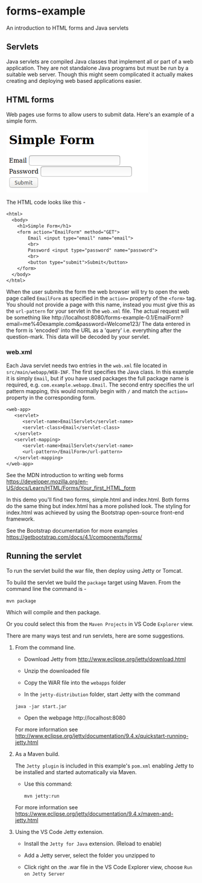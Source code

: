 # forms-example

An introduction to HTML forms and Java servlets



## Servlets

Java servlets are compiled Java classes that implement all or part of a web application. They are not standalone Java programs but must be run by a suitable web server.  Though this might seem complicated it actually makes creating and deploying web based applications easier.

## HTML forms

Web pages use forms to allow users to submit data.  Here's an example of a simple form.

![Simple form](images/simple.png)

The HTML code looks like this -

```
<html>
  <body>
    <h1>Simple Form</h1>
    <form action="EmailForm" method="GET">
        Email <input type="email" name="email">
        <br>
        Password <input type="password" name="password">
        <br>
        <button type="submit">Submit</button>
    </form>
  </body>
</html>
```



When the user submits the form the web browser will try to open the web page called ```EmailForm``` as specified in the ```action=``` property of the ```<form>``` tag.  You should not provide a page with this name, instead you must give this as the ```url-pattern``` for your servlet in the ```web.xml``` file.  The actual request will be something like http://localhost:8080/forms-example-0.1/EmailForm?email=me%40example.com&password=Welcome123/
The data entered in the form is 'encoded' into the URL as a 'query' i.e. everything after the question-mark.  This data will be decoded by your servlet. 

### web.xml

Each Java servlet needs two entries in the ```web.xml``` file located in ```src/main/webapp/WEB-INF```. The first specifies the Java class. In this example it is simply ```Email```, but if you have used packages the full package name is required, e.g. ```com.example.webapp.Email```. The second entry specifies the url pattern mapping, this would normally begin with ```/``` and match the ```action=``` property in the corresponding form.

```
<web-app>
   <servlet>
      <servlet-name>EmailServlet</servlet-name>
      <servlet-class>Email</servlet-class>
   </servlet>
   <servlet-mapping>
      <servlet-name>EmailServlet</servlet-name>
      <url-pattern>/EmailForm</url-pattern>
   </servlet-mapping>
</web-app>
```


See the MDN introduction to writing web forms https://developer.mozilla.org/en-US/docs/Learn/HTML/Forms/Your_first_HTML_form

In this demo you'll find two forms, simple.html and index.html. Both forms do the same thing but index.html has a more polished look. The styling for index.html was achieved by using the Bootstrap open-source front-end framework.

See the Bootstrap documentation for more examples https://getbootstrap.com/docs/4.1/components/forms/


## Running the servlet

To run the servlet build the war file, then deploy using Jetty or Tomcat.

To build the servlet we build the ```package``` target using Maven.  From the command line the command is -

```mvn package```

Which will compile and then package.

Or you could select this from the ```Maven Projects``` in VS Code `Explorer` view.

There are many ways test and run servlets, here are some suggestions.

1. From the command line.

   * Download Jetty from http://www.eclipse.org/jetty/download.html

   * Unzip the downloaded file

   * Copy the WAR file into the ``webapps`` folder

   * In the ``jetty-distribution`` folder, start Jetty with the command

   ```java -jar start.jar```

   * Open the webpage http://localhost:8080

   For more information see
   http://www.eclipse.org/jetty/documentation/9.4.x/quickstart-running-jetty.html


1. As a Maven build.

    The ``Jetty plugin`` is included in this example's ```pom.xml``` enabling Jetty to be installed and started automatically via Maven.  
    
    * Use this command:

        ```mvn jetty:run```

    For more information see https://www.eclipse.org/jetty/documentation/9.4.x/maven-and-jetty.html 

1. Using the VS Code Jetty extension.

    * Install the ``Jetty for Java`` extension. (Reload to enable)

    * Add a Jetty server, select the folder you unzipped to

    * Click right on the .war file in the VS Code Explorer view, 
    choose ```Run on Jetty Server``` 





